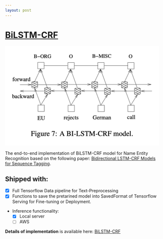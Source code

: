 ```yaml
---
layout: post
---
```


# [BiLSTM-CRF](https://github.com/quocdat32461997/BiLSTM-CRF)

![img](/assets/bilstm-crf-network.png)

The end-to-end implementation of BiLSTM-CRF model for Name Entity Recognition based on the following paper: [Bidirectional LSTM-CRF Models for Sequence Tagging](https://arxiv.org/abs/1508.01991).

## Shipped with:
* [x] Full Tensorflow Data pipeline for Text-Preprocessing
* [x] Functions to save the pretarined model into SavedFormat of Tensorflow Serving for Fine-tuning or Deployment.
* Inference functionality:
  * [x] Local server
  * [ ] AWS

**Details of implementation** is available here: [BiLSTM-CRF](https://github.com/quocdat32461997/NER)
